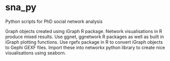 # sna_py
Python scripts for PhD social network analysis

Graph objects created using iGraph R package. Network visualisations in R produce mixed results. Use ggnet, ggnetwork R packages as well as built in iGraph plotting functions. Use rgefx package in R to convert iGraph objects to Gephi GEXF files. Import these into networkx python library to create nice visualisations using seaborn.
